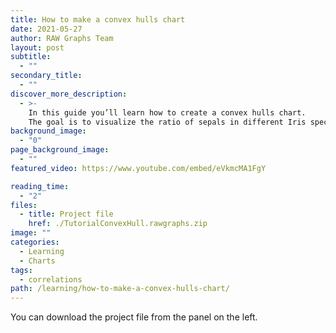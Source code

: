 ```yaml
---
title: How to make a convex hulls chart
date: 2021-05-27
author: RAW Graphs Team
layout: post
subtitle:
  - ""
secondary_title:
  - ""
discover_more_description:
  - >-
    In this guide you’ll learn how to create a convex hulls chart.
    The goal is to visualize the ratio of sepals in different Iris species.
background_image:
  - "0"
page_background_image:
  - ""
featured_video: https://www.youtube.com/embed/eVkmcMA1FgY

reading_time:
  - "2"
files:
  - title: Project file
    href: ./TutorialConvexHull.rawgraphs.zip
image: ""
categories:
  - Learning
  - Charts
tags:
  - correlations
path: /learning/how-to-make-a-convex-hulls-chart/
---
```


You can download the project file from the panel on the left.
